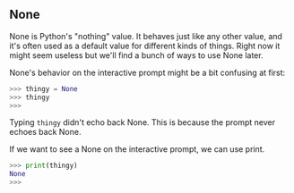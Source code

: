 ## None
None is Python's "nothing" value. It behaves just like any other value,
and it's often used as a default value for different kinds of things.
Right now it might seem useless but we'll find a bunch of ways to use
None later.

None's behavior on the interactive prompt might be a bit confusing at
first:

```python
>>> thingy = None
>>> thingy
>>>
```

Typing `thingy` didn't echo back None.
This is because the prompt never echoes back None. 

If we want to see a None on the interactive prompt, we can use print.

```python
>>> print(thingy)
None
>>>
```
